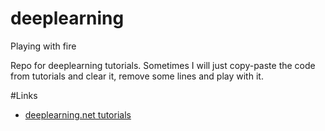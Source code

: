 # deeplearning
Playing with fire

Repo for deeplearning tutorials. Sometimes I will just copy-paste the code from tutorials and clear it, remove some lines and play with it.

#Links

* [deeplearning.net tutorials](http://deeplearning.net/tutorial)
